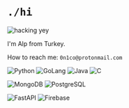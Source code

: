 # `./hi`


![hacking yey](https://media.giphy.com/media/KmHueA88mFABT9GkkR/giphy.gif)

I'm Alp from Turkey.

How to reach me:  `0n1co@protonmail.com`

![Python](https://img.shields.io/badge/Python-FFD43B?style=for-the-badge&logo=python&logoColor=blue)
![GoLang](https://img.shields.io/badge/Go-00ADD8?style=for-the-badge&logo=go&logoColor=white)
![Java](https://img.shields.io/badge/Java-ED8B00?style=for-the-badge&logo=java&logoColor=white)
![C](https://img.shields.io/badge/C-00599C?style=for-the-badge&logo=c&logoColor=white)


![MongoDB](https://img.shields.io/badge/MongoDB-4EA94B?style=for-the-badge&logo=mongodb&logoColor=white)
![PostgreSQL](https://img.shields.io/badge/PostgreSQL-316192?style=for-the-badge&logo=postgresql&logoColor=white)


![FastAPI](https://img.shields.io/badge/fastapi-109989?style=for-the-badge&logo=FASTAPI&logoColor=white)
![Firebase](https://img.shields.io/badge/firebase-ffca28?style=for-the-badge&logo=firebase&logoColor=black)
